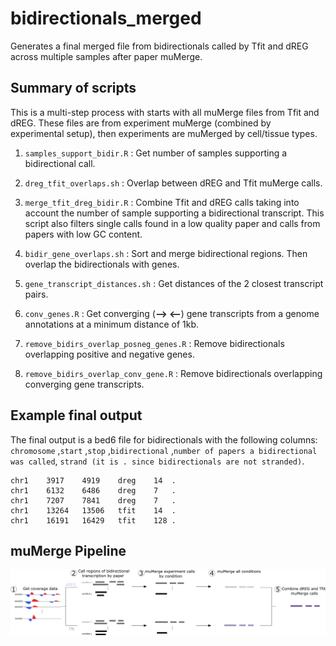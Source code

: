 # bidirectionals_merged

Generates a final merged file from bidirectionals called by Tfit and dREG across multiple samples after paper muMerge.

## Summary of scripts

This is a multi-step process with starts with all muMerge files from Tfit and dREG. These files are from experiment muMerge (combined by experimental setup), then experiments are muMerged by cell/tissue types.

1. `samples_support_bidir.R` : Get number of samples supporting a bidirectional call.

2. `dreg_tfit_overlaps.sh` : Overlap between dREG and Tfit muMerge calls.

3. `merge_tfit_dreg_bidir.R` : Combine Tfit and dREG calls taking into account the number of sample supporting a bidirectional transcript. This script also filters single calls found in a low quality paper and calls from papers with low GC content.

4. `bidir_gene_overlaps.sh` : Sort and merge bidirectional regions. Then overlap the bidirectionals with genes.

5. `gene_transcript_distances.sh` : Get distances of the 2 closest transcript pairs.

6. `conv_genes.R` : Get converging (**--> <--**) gene transcripts from a genome annotations at a minimum distance of 1kb.

7. `remove_bidirs_overlap_posneg_genes.R` : Remove bidirectionals overlapping positive and negative genes.

8. `remove_bidirs_overlap_conv_gene.R` : Remove bidirectionals overlapping converging gene transcripts.

## Example final output

The final output is a bed6 file for bidirectionals with the following columns: `chromosome` ,`start` ,`stop` ,`bidirectional` ,`number of papers a bidirectional was called`, `strand (it is . since bidirectionals are not stranded)`.

```
chr1	3917	4919	dreg	14	.
chr1	6132	6486	dreg	7	.
chr1	7207	7841	dreg	7	.
chr1	13264	13506	tfit	14	.
chr1	16191	16429	tfit	128	.
```
## muMerge Pipeline

![muMerge Pipeline](https://github.com/Dowell-Lab/bidirectionals_merged/blob/main/README_images/muMerge_strategy_version3.png)